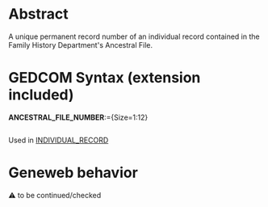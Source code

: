 ﻿# Abstract
A unique permanent record number of an individual record contained in the Family History
Department's Ancestral File.


# GEDCOM Syntax (extension included)

**ANCESTRAL_FILE_NUMBER**:={Size=1:12}
<pre>
</pre>
Used in <a href=Ged.INDIVIDUAL_RECORD.md>INDIVIDUAL_RECORD</a><br />

# Geneweb behavior


:warning: to be continued/checked

